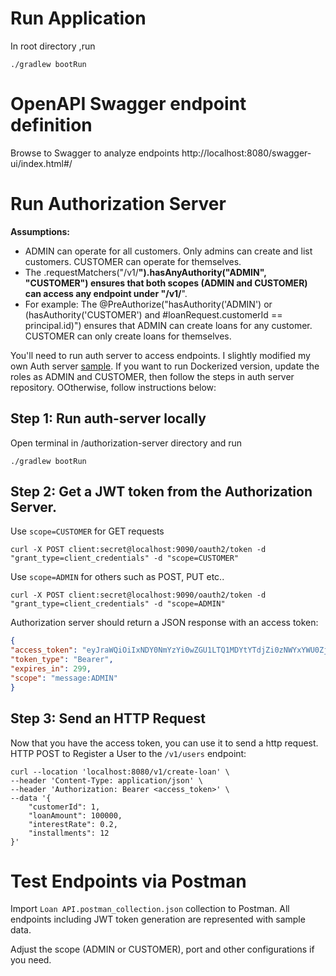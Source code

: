 # Run Application

In root directory ,run

```shell
./gradlew bootRun 
```

# OpenAPI Swagger endpoint definition

Browse to Swagger to analyze endpoints http://localhost:8080/swagger-ui/index.html#/

# Run Authorization Server

**Assumptions:**
- ADMIN can operate for all customers. Only admins can create and list customers. CUSTOMER can operate for themselves.
- The .requestMatchers("/v1/**").hasAnyAuthority("ADMIN", "CUSTOMER") ensures that both scopes (ADMIN and CUSTOMER) can access any endpoint under "/v1/**".
- For example: The @PreAuthorize("hasAuthority('ADMIN') or (hasAuthority('CUSTOMER') and #loanRequest.customerId == principal.id)") ensures that ADMIN can create loans for any customer. CUSTOMER can only create loans for themselves.

You'll need to run auth server to access endpoints. I slightly modified my own Auth server [sample](https://github.com/barrida/authorization-server). If you want to run Dockerized version, update the roles as ADMIN and CUSTOMER, then follow the steps in auth server repository. OOtherwise, follow instructions below:

## Step 1: Run auth-server locally
Open terminal in /authorization-server directory and run  

```shell
./gradlew bootRun 
```

## Step 2: Get a JWT token from the Authorization Server.
Use `scope=CUSTOMER` for GET requests

```shell
curl -X POST client:secret@localhost:9090/oauth2/token -d "grant_type=client_credentials" -d "scope=CUSTOMER"
```
Use `scope=ADMIN` for others such as POST, PUT etc..

```shell
curl -X POST client:secret@localhost:9090/oauth2/token -d "grant_type=client_credentials" -d "scope=ADMIN"
```

Authorization server should return a JSON response with an access token:

```json
{
"access_token": "eyJraWQiOiIxNDY0NmYzYi0wZGU1LTQ1MDYtYTdjZi0zNWYxYWU0ZjU5MjIiLCJhbGciOiJSUzI1NiJ9...",
"token_type": "Bearer",
"expires_in": 299,
"scope": "message:ADMIN"
}
```

## Step 3: Send an HTTP Request

Now that you have the access token, you can use it to send a http request. HTTP POST to Register a User to the `/v1/users` endpoint:

```shell
curl --location 'localhost:8080/v1/create-loan' \
--header 'Content-Type: application/json' \
--header 'Authorization: Bearer <access_token>' \
--data '{
    "customerId": 1,
    "loanAmount": 100000,
    "interestRate": 0.2,
    "installments": 12
}'
```
# Test Endpoints via Postman

Import `Loan API.postman_collection.json` collection to Postman. All endpoints including JWT token generation are represented with sample data.

Adjust the scope (ADMIN or CUSTOMER), port and other configurations if you need.


